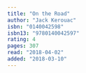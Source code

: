 ```yaml
---
title: "On the Road"
author: "Jack Kerouac"
isbn: "0140042598"
isbn13: "9780140042597"
rating: 4
pages: 307
read: "2018-04-02"
added: "2018-03-10"
---
```


